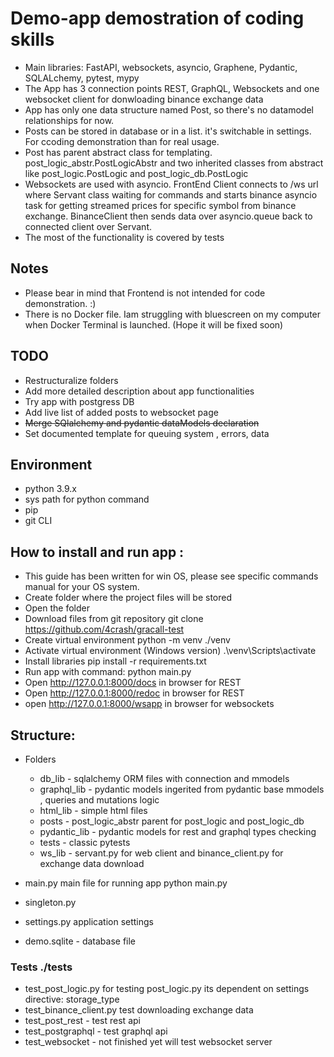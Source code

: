# Demo-app demostration of coding skills
- Main libraries: FastAPI, websockets, asyncio, Graphene, Pydantic, SQLALchemy, pytest, mypy
- The App has 3 connection points REST, GraphQL, Websockets and one websocket client for donwloading binance exchange data 
- App has only one data structure named Post, so there's no datamodel relationships for now.
- Posts can be stored in database or in a list. it's switchable in settings. For ccoding demonstration than for real usage. 
- Post has parent abstract class for templating. post_logic_abstr.PostLogicAbstr and two inherited classes from abstract like  post_logic.PostLogic and post_logic_db.PostLogic
- Websockets are used with asyncio. FrontEnd Client connects to /ws url where Servant class waiting for commands and starts binance asyncio task for getting streamed prices for specific symbol from binance exchange.
    BinanceClient then sends data over asyncio.queue  back to connected client over Servant.
- The most of the functionality is covered by tests




## Notes
- Please bear in mind that Frontend is not intended for code demonstration. :)
- There is no Docker file. Iam struggling with bluescreen on my computer when  Docker Terminal is launched. (Hope it will be fixed soon)

## TODO
- Restructuralize folders
- Add more detailed description about app functionalities 
- Try app with postgress DB
- Add live list of added posts to websocket page
- ~~Merge SQlalchemy and pydantic dataModels declaration~~
- Set documented template for queuing system , errors, data 

## Environment
- python 3.9.x
- sys path for python command 
- pip
- git CLI

## How to install and run app :
- This guide has been written for win OS, please see specific commands manual for your OS system.
- Create folder where the project files will be stored 
- Open the folder
- Download files from git repository git clone https://github.com/4crash/gracall-test
- Create virtual environment python -m venv ./venv
- Activate virtual environment (Windows version) .\venv\Scripts\activate
- Install libraries pip install -r requirements.txt
- Run app with command:  python main.py
- Open http://127.0.0.1:8000/docs in browser for REST
- Open http://127.0.0.1:8000/redoc in browser for REST
- open http://127.0.0.1:8000/wsapp in browser for websockets

## Structure:
- Folders
    - db_lib - sqlalchemy ORM files with connection and mmodels
    - graphql_lib - pydantic models ingerited from pydantic base mmodels , queries and mutations logic
    - html_lib - simple html files 
    - posts - post_logic_abstr parent for post_logic and post_logic_db
    - pydantic_lib - pydantic models for rest and graphql types checking 
    - tests - classic pytests
    - ws_lib - servant.py for web client and binance_client.py for exchange data download

- main.py main file for running app python main.py
- singleton.py 
- settings.py application settings
- demo.sqlite - database file

### Tests ./tests
- test_post_logic.py for testing post_logic.py its dependent on settings directive: storage_type 
- test_binance_client.py test downloading exchange data
- test_post_rest - test rest api
- test_postgraphql - test graphql api
- test_websocket - not finished yet will test websocket server